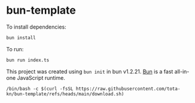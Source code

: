 # bun-template

To install dependencies:

```bash
bun install
```

To run:

```bash
bun run index.ts
```

This project was created using `bun init` in bun v1.2.21. [Bun](https://bun.com) is a fast all-in-one JavaScript runtime.

`/bin/bash -c $(curl -fsSL https://raw.githubusercontent.com/tota-kn/bun-template/refs/heads/main/download.sh)`
